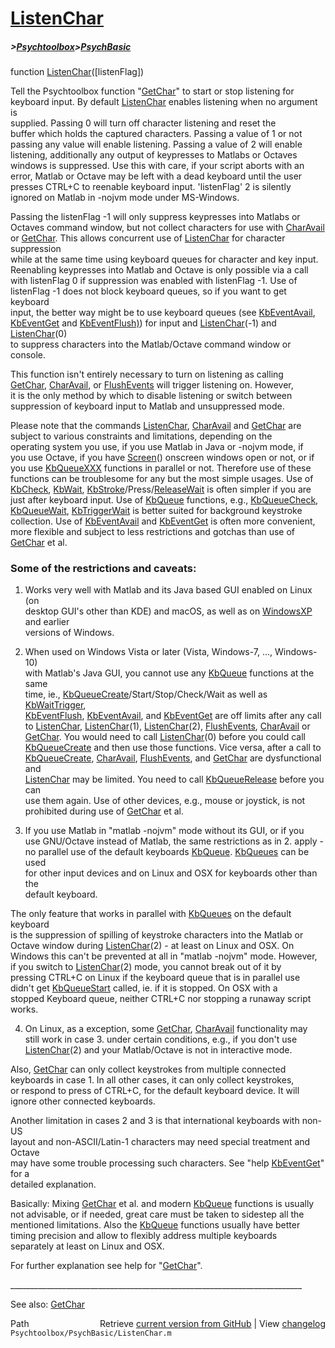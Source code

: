 # [ListenChar](ListenChar)
##### >[Psychtoolbox](Psychtoolbox)>[PsychBasic](PsychBasic)

function [ListenChar](ListenChar)([listenFlag])  
  
Tell the Psychtoolbox function "[GetChar](GetChar)" to start or stop listening for  
keyboard input. By default [ListenChar](ListenChar) enables listening when no argument is  
supplied. Passing 0 will turn off character listening and reset the  
buffer which holds the captured characters. Passing a value of 1 or not  
passing any value will enable listening. Passing a value of 2 will enable  
listening, additionally any output of keypresses to Matlabs or Octaves  
windows is suppressed. Use this with care, if your script aborts with an  
error, Matlab or Octave may be left with a dead keyboard until the user  
presses CTRL+C to reenable keyboard input. 'listenFlag' 2 is silently  
ignored on Matlab in -nojvm mode under MS-Windows.  
  
Passing the listenFlag -1 will only suppress keypresses into Matlabs or  
Octaves command window, but not collect characters for use with [CharAvail](CharAvail)  
or [GetChar](GetChar). This allows concurrent use of [ListenChar](ListenChar) for character suppression  
while at the same time using keyboard queues for character and key input.  
Reenabling keypresses into Matlab and Octave is only possible via a call  
with listenFlag 0 if suppression was enabled with listenFlag -1. Use of  
listenFlag -1 does not block keyboard queues, so if you want to get keyboard  
input, the better way might be to use keyboard queues (see [KbEventAvail](KbEventAvail),  
[KbEventGet](KbEventGet) and [KbEventFlush)](KbEventFlush)) for input and [ListenChar](ListenChar)(-1) and [ListenChar](ListenChar)(0)  
to suppress characters into the Matlab/Octave command window or console.  
  
This function isn't entirely necessary to turn on listening as calling  
[GetChar](GetChar), [CharAvail](CharAvail), or [FlushEvents](FlushEvents) will trigger listening on. However,  
it is the only method by which to disable listening or switch between  
suppression of keyboard input to Matlab and unsuppressed mode.  
  
Please note that the commands [ListenChar](ListenChar), [CharAvail](CharAvail) and [GetChar](GetChar) are  
subject to various constraints and limitations, depending on the  
operating system you use, if you use Matlab in Java or -nojvm mode, if  
you use Octave, if you have [Screen](Screen)() onscreen windows open or not, or if  
you use [KbQueueXXX](KbQueueXXX) functions in parallel or not. Therefore use of these  
functions can be troublesome for any but the most simple usages. Use of  
[KbCheck](KbCheck), [KbWait](KbWait), [KbStroke](KbStroke)/Press/[ReleaseWait](ReleaseWait) is often simpler if you are  
just after keyboard input. Use of [KbQueue](KbQueue) functions, e.g., [KbQueueCheck](KbQueueCheck),  
[KbQueueWait](KbQueueWait), [KbTriggerWait](KbTriggerWait) is better suited for background keystroke  
collection. Use of [KbEventAvail](KbEventAvail) and [KbEventGet](KbEventGet) is often more convenient,  
more flexible and subject to less restrictions and gotchas than use of  
[GetChar](GetChar) et al.  
  
### Some of the restrictions and caveats:  
  
1. Works very well with Matlab and its Java based GUI enabled on Linux (on  
desktop GUI's other than KDE) and macOS, as well as on [WindowsXP](WindowsXP) and earlier  
versions of Windows.  
  
2. When used on Windows Vista or later (Vista, Windows-7, ..., Windows-10)  
with Matlab's Java GUI, you cannot use any [KbQueue](KbQueue) functions at the same  
time, ie., [KbQueueCreate](KbQueueCreate)/Start/Stop/Check/Wait as well as [KbWaitTrigger](KbWaitTrigger),  
[KbEventFlush](KbEventFlush), [KbEventAvail](KbEventAvail), and [KbEventGet](KbEventGet) are off limits after any call  
to [ListenChar](ListenChar), [ListenChar](ListenChar)(1), [ListenChar](ListenChar)(2), [FlushEvents](FlushEvents), [CharAvail](CharAvail) or  
[GetChar](GetChar). You would need to call [ListenChar](ListenChar)(0) before you could call  
[KbQueueCreate](KbQueueCreate) and then use those functions. Vice versa, after a call to  
[KbQueueCreate](KbQueueCreate), [CharAvail](CharAvail), [FlushEvents](FlushEvents), and [GetChar](GetChar) are dysfunctional and  
[ListenChar](ListenChar) may be limited. You need to call [KbQueueRelease](KbQueueRelease) before you can  
use them again. Use of other devices, e.g., mouse or joystick, is not  
prohibited during use of [GetChar](GetChar) et al.  
  
3. If you use Matlab in "matlab -nojvm" mode without its GUI, or if you  
use GNU/Octave instead of Matlab, the same restrictions as in 2. apply -  
no parallel use of the default keyboards [KbQueue](KbQueue). [KbQueues](KbQueues) can be used  
for other input devices and on Linux and OSX for keyboards other than the  
default keyboard.  
  
The only feature that works in parallel with [KbQueues](KbQueues) on the default keyboard  
is the suppression of spilling of keystroke characters into the Matlab or  
Octave window during [ListenChar](ListenChar)(2) - at least on Linux and OSX. On  
Windows this can't be prevented at all in "matlab -nojvm" mode. However,  
if you switch to [ListenChar](ListenChar)(2) mode, you cannot break out of it by  
pressing CTRL+C on Linux if the keyboard queue that is in parallel use  
didn't get [KbQueueStart](KbQueueStart) called, ie. if it is stopped. On OSX with a  
stopped Keyboard queue, neither CTRL+C nor stopping a runaway script  
works.  
  
4. On Linux, as a exception, some [GetChar](GetChar), [CharAvail](CharAvail) functionality may  
still work in case 3. under certain conditions, e.g., if you don't use  
[ListenChar](ListenChar)(2) and your Matlab/Octave is not in interactive mode.  
  
Also, [GetChar](GetChar) can only collect keystrokes from multiple connected  
keyboards in case 1. In all other cases, it can only collect keystrokes,  
or respond to press of CTRL+C, for the default keyboard device. It will  
ignore other connected keyboards.  
  
Another limitation in cases 2 and 3 is that international keyboards with non-US  
layout and non-ASCII/Latin-1 characters may need special treatment and Octave  
may have some trouble processing such characters. See "help [KbEventGet](KbEventGet)" for a  
detailed explanation.  
  
Basically: Mixing [GetChar](GetChar) et al. and modern [KbQueue](KbQueue) functions is usually  
not advisable, or if needed, great care must be taken to sidestep all the  
mentioned limitations. Also the [KbQueue](KbQueue) functions usually have better  
timing precision and allow to flexibly address multiple keyboards  
separately at least on Linux and OSX.  
  
  
For further explanation see help for "[GetChar](GetChar)".    
  
\_\_\_\_\_\_\_\_\_\_\_\_\_\_\_\_\_\_\_\_\_\_\_\_\_\_\_\_\_\_\_\_\_\_\_\_\_\_\_\_\_\_\_\_\_\_\_\_\_\_\_\_\_\_\_\_\_\_\_\_\_\_\_\_\_\_\_\_\_\_\_\_\_  
  
See also: [GetChar](GetChar)  




<div class="code_header" style="text-align:right;">
  <span style="float:left;">Path&nbsp;&nbsp;</span> <span class="counter">Retrieve <a href=
  "https://raw.github.com/Psychtoolbox-3/Psychtoolbox-3/beta/Psychtoolbox/PsychBasic/ListenChar.m">current version from GitHub</a> | View <a href=
  "https://github.com/Psychtoolbox-3/Psychtoolbox-3/commits/beta/Psychtoolbox/PsychBasic/ListenChar.m">changelog</a></span>
</div>
<div class="code">
  <code>Psychtoolbox/PsychBasic/ListenChar.m</code>
</div>

